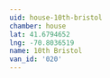 ```yaml
---
uid: house-10th-bristol
chamber: house
lat: 41.6794652
lng: -70.8036519
name: 10th Bristol
van_id: '020'
---
```

